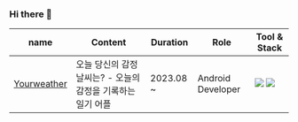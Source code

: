 ### Hi there 👋

| name        | Content | Duration   | Role              | Tool & Stack  |
|-------------|---------|------------|-------------------|----------|
| [Yourweather](https://github.com/yourweather) |    오늘 당신의 감정날씨는? - 오늘의 감정을 기록하는 일기 어플   | 2023.08 ~  | Android Developer | <img src="https://img.shields.io/badge/Kotlin-7F52FF?style=for-the-badge&logo=kotlin&logoColor=white"> <img src="https://img.shields.io/badge/Android Studio-3DDC84?style=for-the-badge&logo=androidstudio&logoColor=white"> |

<!--
**PicturePark1101/PicturePark1101** is a ✨ _special_ ✨ repository because its `README.md` (this file) appears on your GitHub profile.

Here are some ideas to get you started:

- 🔭 I’m currently working on ...
- 🌱 I’m currently learning ...
- 👯 I’m looking to collaborate on ...
- 🤔 I’m looking for help with ...
- 💬 Ask me about ...
- 📫 How to reach me: ...
- 😄 Pronouns: ...
- ⚡ Fun fact: ...
-->
